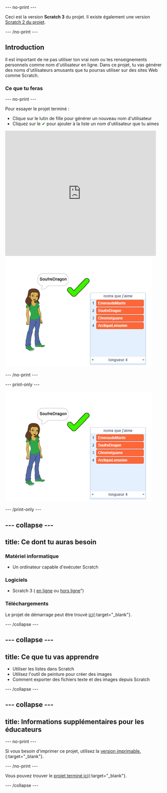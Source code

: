 \--- no-print \---

Ceci est la version **Scratch 3** du projet. Il existe également une version [Scratch 2 du projet](https://projects.raspberrypi.org/en/projects/username-generator-scratch2).

\--- /no-print \---

## Introduction

Il est important de ne pas utiliser ton vrai nom ou tes renseignements personnels comme nom d'utilisateur en ligne. Dans ce projet, tu vas générer des noms d'utilisateurs amusants que tu pourras utiliser sur des sites Web comme Scratch.

### Ce que tu feras

\--- no-print \---

Pour essayer le projet terminé :

- Clique sur le lutin de fille pour générer un nouveau nom d'utilisateur
- Cliquez sur le <span style="color: green;">✔</span> pour ajouter à la liste un nom d'utilisateur que tu aimes

<div class="scratch-preview">
  <iframe allowtransparency="true" width="485" height="402" src="https://scratch.mit.edu/projects/embed/292974184/?autostart=false" frameborder="0" scrolling="no"></iframe>
  <img src="images/usernames-final.png">
</div>

\--- /no-print \---

\--- print-only \---

![projet terminé](images/usernames-final.png)

\--- /print-only \---

## \--- collapse \---

## title: Ce dont tu auras besoin

### Matériel informatique

- Un ordinateur capable d'exécuter Scratch

### Logiciels

- Scratch 3 ( [en ligne](http://rpf.io/scratchon) ou [hors ligne](http://rpf.io/scratchoff)")

### Téléchargements

Le projet de démarrage peut être trouvé [ici](http://rpf.io/p/en/username-generator-go){:target="_blank"}.

\--- /collapse \---

## \--- collapse \---

## title: Ce que tu vas apprendre

- Utiliser les listes dans Scratch
- Utilisez l'outil de peinture pour créer des images
- Comment exporter des fichiers texte et des images depuis Scratch

\--- /collapse \---

## \--- collapse \---

## title: Informations supplémentaires pour les éducateurs

\--- no-print \---

Si vous besoin d'imprimer ce projet, utilisez la [ version imprimable. ](https://projects.raspberrypi.org/en/projects/username-generator/print) {:target="_blank"}.

\--- /no-print \---

Vous pouvez trouver le [projet terminé ici](http://rpf.io/p/en/username-generator-get){:target="_blank"}.

\--- /collapse \---